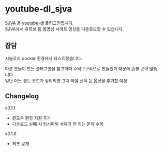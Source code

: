 # youtube-dl_sjva
[SJVA](https://sjva.me/) 용 [youtube-dl](https://ytdl-org.github.io/youtube-dl/) 플러그인입니다.  
SJVA에서 유튜브 등 동영상 사이트 영상을 다운로드할 수 있습니다.

## 잡담
시놀로지 docker 환경에서 테스트했습니다.  

다른 분들이 만든 플러그인을 참고하며 주먹구구식으로 만들었기 때문에 손볼 곳이 많습니다.  
일단 어느 정도 코드가 정리되면 그때 화질 선택 등 옵션을 추가할 예정

## Changelog
v0.1.1
* 윈도우 환경 지원 추가
* 다운로드 실패 시 임시파일 삭제가 안 되는 문제 수정

v0.1.0
* 최초 공개
